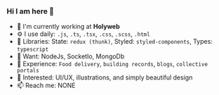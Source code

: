 ### Hi I am here 👋

- 🏢 I'm currently working at **Holyweb**
- ⚙️ I use daily: `.js`, `.ts`, `.tsx`, `.css`, `.scss`, `.html`
- 💅 Libraries: State: `redux (thunk)`, Styled: `styled-components`, Types: `typescript`
- 🧐 Want: NodeJs, SocketIo, MongoDb
- 🌈 Experience: `Food delivery`, `building records`, `blogs`, `collective portals`
- 💬 Interested: UI/UX, illustrations, and simply beautiful design
- 📫 Reach me: NONE

